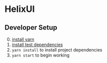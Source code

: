 # HelixUI

## Developer Setup

0. [install yarn](https://yarnpkg.com/en/docs/install)
0. [install test dependencies](https://github.com/rackerlabs/helix-ui/wiki/Testing#system-requirements)
0. `yarn install` to install project dependencies
0. `yarn start` to begin working
